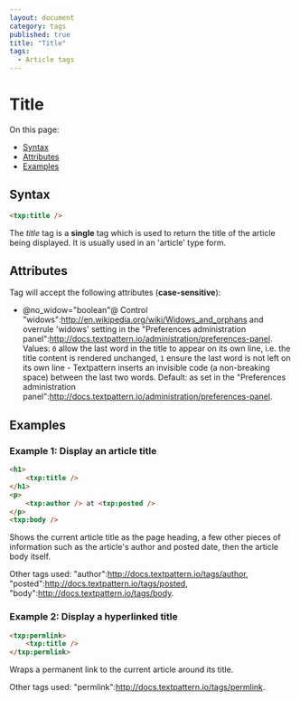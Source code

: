 ```yaml
---
layout: document
category: tags
published: true
title: "Title"
tags:
  - Article tags
---
```


# Title

On this page:

* [Syntax](#user-content-syntax)
* [Attributes](#user-content-attributes)
* [Examples](#user-content-examples)

## Syntax

```html
<txp:title />
```

The *title* tag is a __single__ tag which is used to return the title of the article being displayed. It is usually used in an 'article' type form.

## Attributes

Tag will accept the following attributes (**case-sensitive**):

* @no_widow="boolean"@
Control "widows":http://en.wikipedia.org/wiki/Widows_and_orphans and overrule 'widows' setting in the "Preferences administration panel":http://docs.textpattern.io/administration/preferences-panel.
Values: `0` allow the last word in the title to appear on its own line, i.e. the title content is rendered unchanged, `1` ensure the last word is not left on its own line - Textpattern inserts an invisible code (a non-breaking space) between the last two words.
Default: as set in the "Preferences administration panel":http://docs.textpattern.io/administration/preferences-panel.

## Examples

### Example 1: Display an article title

```html
<h1>
    <txp:title />
</h1>
<p>
    <txp:author /> at <txp:posted />
</p>
<txp:body />
```

Shows the current article title as the page heading, a few other pieces of information such as the article's author and posted date, then the article body itself.

Other tags used: "author":http://docs.textpattern.io/tags/author, "posted":http://docs.textpattern.io/tags/posted, "body":http://docs.textpattern.io/tags/body.

### Example 2: Display a hyperlinked title

```html
<txp:permlink>
    <txp:title />
</txp:permlink>
```

Wraps a permanent link to the current article around its title.

Other tags used: "permlink":http://docs.textpattern.io/tags/permlink.
